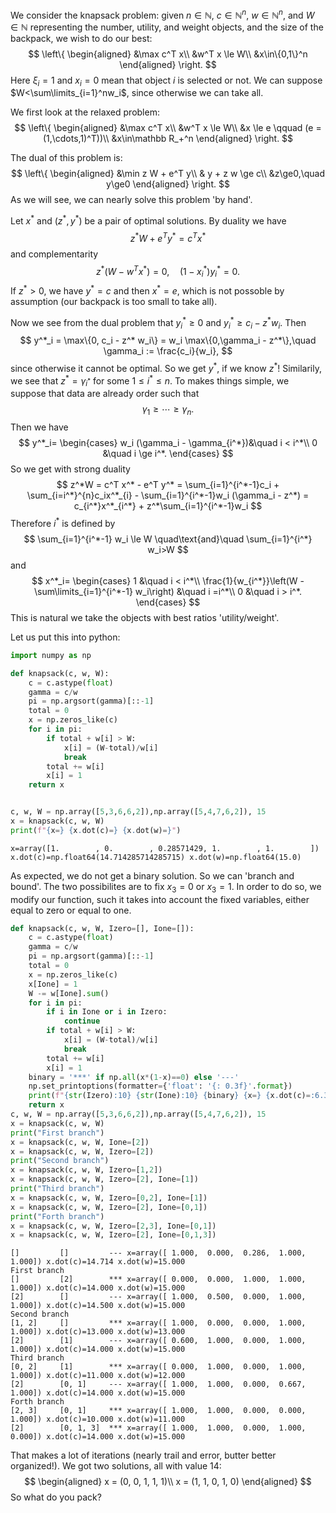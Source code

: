 We consider the knapsack problem: given $n\in\mathbb N$, $c\in\mathbb N^n$, $w\in\mathbb N^n$, and $W\in \mathbb N$ representing the number, utility, and weight objects, and the size of the backpack, we wish to do our best:
$$
\left\{
\begin{aligned}
&\max c^T x\\
&w^T x \le W\\
&x\in\{0,1\}^n
\end{aligned}
\right.
$$
Here $\xi_i=1$ and $x_i=0$ mean that object $i$ is selected or not. We can suppose $W<\sum\limits_{i=1}^nw_i$, since otherwise we can take all.

We first look at the relaxed problem:
$$
\left\{
\begin{aligned}
&\max c^T x\\
&w^T x \le W\\
&x \le e \qquad (e = (1,\cdots,1)^T))\\
&x\in\mathbb R_+^n
\end{aligned}
\right.
$$

The dual of this problem is:
$$
\left\{
\begin{aligned}
&\min z W +  e^T y\\
& y + z w \ge c\\
&z\ge0,\quad y\ge0
\end{aligned}
\right.
$$
As we will see, we can nearly solve this problem 'by hand'.

Let $x^*$ and $(z^*,y^*)$ be a pair of optimal solutions. By duality we have
$$
z^* W + e^T y^* = c^T x^*
$$
and complementarity
$$
z^*(W - w^T x^*) = 0, \quad (1-x_i^*)y_i^*=0.
$$
If $z^*>0$, we have $y^*=c$ and then $x^*=e$, which is not possoble by assumption (our backpack is too small to take all).

Now we see from the dual problem that $y^*_i\ge0$ and $y^*_i\ge c_i - z^* w_i$. Then
$$
y^*_i = \max\{0, c_i - z^* w_i\} = w_i \max\{0,\gamma_i - z^*\},\quad \gamma_i := \frac{c_i}{w_i},
$$
since otherwise it cannot be optimal. So we get $y^*$, if we know $z^*$! Similarily, we see that $z^*=\gamma_{i^*}$ for some $1\le i^*\le n$. 
To makes things simple, we suppose that data are already order such that
$$
\gamma_{1}\ge \cdots \ge \gamma_{n}.
$$
Then we have
$$
y^*_i=
\begin{cases}
w_i (\gamma_i - \gamma_{i^*})&\quad i < i^*\\
0 &\quad i \ge i^*.
\end{cases}
$$
So we get with strong duality 
$$
z^*W  = c^T x^* - e^T y^* = \sum_{i=1}^{i^*-1}c_i + \sum_{i=i^*}^{n}c_ix^*_{i} - \sum_{i=1}^{i^*-1}w_i (\gamma_i - z^*)
=  c_{i^*}x^*_{i^*} + z^*\sum_{i=1}^{i^*-1}w_i
$$
Therefore $i^*$ is defined by
$$
\sum_{i=1}^{i^*-1} w_i \le W \quad\text{and}\quad \sum_{i=1}^{i^*} w_i>W
$$
and
$$
x^*_i=
\begin{cases}
1 &\quad i < i^*\\
\frac{1}{w_{i^*}}\left(W - \sum\limits_{i=1}^{i^*-1} w_i\right) &\quad i =i^*\\
0 &\quad i > i^*.
\end{cases}
$$
This is natural we take the objects with best ratios 'utility/weight'.

Let us put this into python:


```python
import numpy as np

def knapsack(c, w, W):
    c = c.astype(float)
    gamma = c/w
    pi = np.argsort(gamma)[::-1]
    total = 0
    x = np.zeros_like(c)
    for i in pi:
        if total + w[i] > W:
            x[i] = (W-total)/w[i]
            break
        total += w[i]
        x[i] = 1
    return x


c, w, W = np.array([5,3,6,6,2]),np.array([5,4,7,6,2]), 15
x = knapsack(c, w, W)
print(f"{x=} {x.dot(c)=} {x.dot(w)=}")

```

    x=array([1.        , 0.        , 0.28571429, 1.        , 1.        ]) x.dot(c)=np.float64(14.714285714285715) x.dot(w)=np.float64(15.0)


As expected, we do not get a binary solution. So we can 'branch and bound'. The two possibilites are to fix $x_3=0$ or $x_3=1$.
In order to do so, we modify our function, such it takes into account the fixed variables, either equal to zero or equal to one.


```python
def knapsack(c, w, W, Izero=[], Ione=[]):
    c = c.astype(float)
    gamma = c/w
    pi = np.argsort(gamma)[::-1]
    total = 0
    x = np.zeros_like(c)
    x[Ione] = 1
    W -= w[Ione].sum()
    for i in pi:
        if i in Ione or i in Izero:
            continue
        if total + w[i] > W:
            x[i] = (W-total)/w[i]
            break
        total += w[i]
        x[i] = 1
    binary = '***' if np.all(x*(1-x)==0) else '---' 
    np.set_printoptions(formatter={'float': '{: 0.3f}'.format})
    print(f"{str(Izero):10} {str(Ione):10} {binary} {x=} {x.dot(c)=:6.3f} {x.dot(w)=:6.3f}")
    return x
c, w, W = np.array([5,3,6,6,2]),np.array([5,4,7,6,2]), 15
x = knapsack(c, w, W)
print("First branch")
x = knapsack(c, w, W, Ione=[2])
x = knapsack(c, w, W, Izero=[2])
print("Second branch")
x = knapsack(c, w, W, Izero=[1,2])
x = knapsack(c, w, W, Izero=[2], Ione=[1])
print("Third branch")
x = knapsack(c, w, W, Izero=[0,2], Ione=[1])
x = knapsack(c, w, W, Izero=[2], Ione=[0,1])
print("Forth branch")
x = knapsack(c, w, W, Izero=[2,3], Ione=[0,1])
x = knapsack(c, w, W, Izero=[2], Ione=[0,1,3])

```

    []         []         --- x=array([ 1.000,  0.000,  0.286,  1.000,  1.000]) x.dot(c)=14.714 x.dot(w)=15.000
    First branch
    []         [2]        *** x=array([ 0.000,  0.000,  1.000,  1.000,  1.000]) x.dot(c)=14.000 x.dot(w)=15.000
    [2]        []         --- x=array([ 1.000,  0.500,  0.000,  1.000,  1.000]) x.dot(c)=14.500 x.dot(w)=15.000
    Second branch
    [1, 2]     []         *** x=array([ 1.000,  0.000,  0.000,  1.000,  1.000]) x.dot(c)=13.000 x.dot(w)=13.000
    [2]        [1]        --- x=array([ 0.600,  1.000,  0.000,  1.000,  1.000]) x.dot(c)=14.000 x.dot(w)=15.000
    Third branch
    [0, 2]     [1]        *** x=array([ 0.000,  1.000,  0.000,  1.000,  1.000]) x.dot(c)=11.000 x.dot(w)=12.000
    [2]        [0, 1]     --- x=array([ 1.000,  1.000,  0.000,  0.667,  1.000]) x.dot(c)=14.000 x.dot(w)=15.000
    Forth branch
    [2, 3]     [0, 1]     *** x=array([ 1.000,  1.000,  0.000,  0.000,  1.000]) x.dot(c)=10.000 x.dot(w)=11.000
    [2]        [0, 1, 3]  *** x=array([ 1.000,  1.000,  0.000,  1.000,  0.000]) x.dot(c)=14.000 x.dot(w)=15.000


That makes a lot of iterations (nearly trail and error, butter better organized!). We got two solutions, all with value 14:
$$
    \begin{aligned}
x = (0, 0, 1, 1, 1)\\
x = (1, 1, 0, 1, 0)
\end{aligned}
$$
So what do you pack?


```python

```
